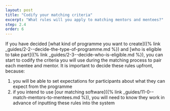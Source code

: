 ```yaml
---
layout: post
title: "Codify your matching criteria"
excerpt: "What rules will you apply to matching mentors and mentees?"
step: 2.4
order: 6
---
```


If you have decided [what kind of programme you want to create]({% link _guides/2-2--decide-the-type-of-programme.md %}) and [who is eligible to take part]({% link _guides/2-3--decide-who-is-eligible.md %}), you can start to codify the criteria you will use during the matching process to pair each mentee and mentor. It is important to decide these rules upfront, because:

1. you will be able to set expectations for participants about what they can expect from the programme
2. if you intend to use [our matching software]({% link _guides/11-0--match-mentors-to-mentees.md %}), you will need to know they work in advance of inputting these rules into the system

## 